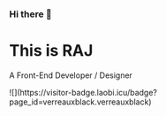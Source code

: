 ### Hi there 👋
<h1>    This is RAJ</h1>
<p> A Front-End Developer / Designer</p>
![](https://visitor-badge.laobi.icu/badge?page_id=verreauxblack.verreauxblack)
<!--
**verreauxblack/verreauxblack** is a ✨ _special_ ✨ repository because its `README.md` (this file) appears on your GitHub profile.

Here are some ideas to get you started:

- 🔭 I’m currently working on ...
- 🌱 I’m currently learning ...
- 👯 I’m looking to collaborate on ...
- 🤔 I’m looking for help with ...
- 💬 Ask me about ...
- 📫 How to reach me: ...
- 😄 Pronouns: ...
- ⚡ Fun fact: ...
-->




![Top Langs](https://github-readme-stats.vercel.app/api/top-langs/?username=verreauxblack&theme=radical)



![RAJ's github stats](https://github-readme-stats.vercel.app/api?username=verreauxblack&show_icons=true&theme=radical)


<!--(https://github.com/anuraghazra/github-readme-stats) [![ReadMe Card](https://github-readme-stats.vercel.app/api/pin/?username=verreauxblack&repo=CSS_Art)](https://github.com/anuraghazra/github-readme-stats)
[![Top Langs](https://github-readme-stats.vercel.app/api/top-langs/?username=verreauxblack)](https://github.com/anuraghazra/github-readme-stats) -->
